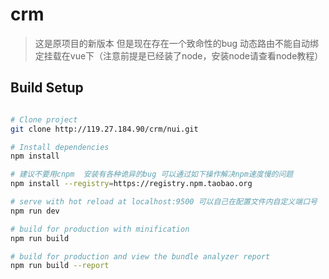 # crm

> 这是原项目的新版本 但是现在存在一个致命性的bug 动态路由不能自动绑定挂载在vue下（注意前提是已经装了node，安装node请查看node教程）


## Build Setup

``` bash

# Clone project
git clone http://119.27.184.90/crm/nui.git

# Install dependencies
npm install

# 建议不要用cnpm  安装有各种诡异的bug 可以通过如下操作解决npm速度慢的问题
npm install --registry=https://registry.npm.taobao.org

# serve with hot reload at localhost:9500 可以自己在配置文件内自定义端口号
npm run dev

# build for production with minification
npm run build

# build for production and view the bundle analyzer report
npm run build --report



